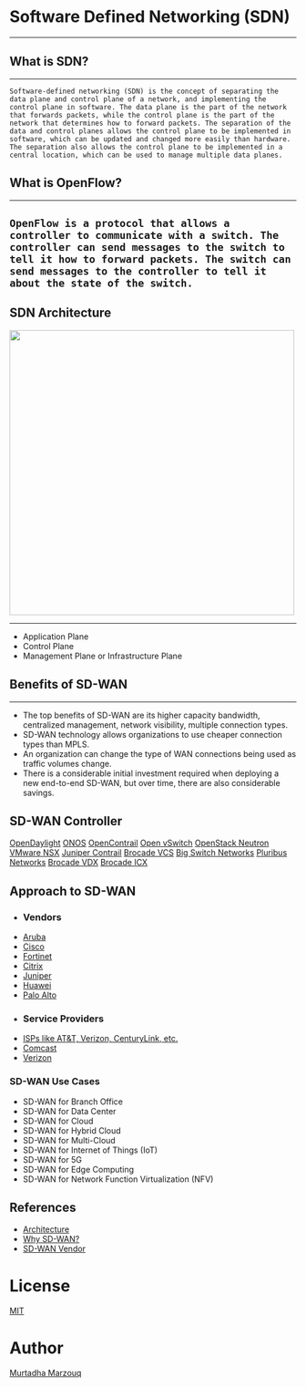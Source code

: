 # Software Defined Networking (SDN) 
---
## What is SDN?
---
```Software-defined networking (SDN) is the concept of separating the data plane and control plane of a network, and implementing the control plane in software. The data plane is the part of the network that forwards packets, while the control plane is the part of the network that determines how to forward packets. The separation of the data and control planes allows the control plane to be implemented in software, which can be updated and changed more easily than hardware. The separation also allows the control plane to be implemented in a central location, which can be used to manage multiple data planes.```

## What is OpenFlow?
---
```OpenFlow is a protocol that allows a controller to communicate with a switch. The controller can send messages to the switch to tell it how to forward packets. The switch can send messages to the controller to tell it about the state of the switch.```
---
## SDN Architecture
<img src="https://www.sdxcentral.com/wp-content/uploads/2020/01/WhatIsSDN2020FeaturedImage.jpg" height="500"  style="align:center" />

---
- Application Plane
- Control Plane
- Management Plane or Infrastructure Plane

## Benefits of SD-WAN
---
-  The top benefits of SD-WAN are its higher capacity bandwidth, centralized management, network visibility, multiple connection types.
- SD-WAN technology allows organizations to use cheaper connection types than MPLS.
- An organization can change the type of WAN connections being used as traffic volumes change.
- There is a considerable initial investment required when deploying a new end-to-end SD-WAN, but over time, there are also considerable savings.


## SD-WAN Controller
[OpenDaylight](https://www.opendaylight.org/)
[ONOS](https://onosproject.org/)
[OpenContrail](https://www.opencontrail.org/)
[Open vSwitch](http://openvswitch.org/)
[OpenStack Neutron](https://www.openstack.org/software/neutron/)
[VMware NSX](https://www.vmware.com/products/nsx.html)
[Juniper Contrail](https://www.juniper.net/us/en/products-services/sdn/contrail/)
[Brocade VCS](https://www.brocade.com/products/vcs.html)
[Big Switch Networks](https://www.bigswitch.com/)
[Pluribus Networks](https://www.pluribusnetworks.com/)
[Brocade VDX](https://www.brocade.com/products/vdx.html)
[Brocade ICX](https://www.brocade.com/products/icx.html)

## Approach to SD-WAN

- ### Vendors
-    [Aruba](https://www.sdxcentral.com/networking/sd-wan/definitions/software-defined-sdn-wan/sd-wan-vendors-overview/silver-peak-sd-wan-approach/)
-    [Cisco](https://www.sdxcentral.com/networking/sd-wan/definitions/software-defined-sdn-wan/sd-wan-vendors-overview/cisco-sd-wan/)
-    [Fortinet](https://www.sdxcentral.com/networking/sd-wan/definitions/software-defined-sdn-wan/sd-wan-vendors-overview/what-is-fortinet-secure-sd-wan/)
-    [Citrix](https://www.sdxcentral.com/networking/sd-wan/definitions/software-defined-sdn-wan/sd-wan-vendors-overview/citrix-sd-wan/)
-    [Juniper](https://www.sdxcentral.com/networking/sd-wan/definitions/software-defined-sdn-wan/sd-wan-vendors-overview/juniper-sd-wan-approach/)
-    [Huawei](https://www.sdxcentral.com/networking/sd-wan/definitions/software-defined-sdn-wan/sd-wan-vendors-overview/huawei-sd-wan/)
  -  [Palo Alto](https://www.sdxcentral.com/networking/sd-wan/definitions/software-defined-sdn-wan/sd-wan-vendors-overview/cloudgenix-sd-wan//)
- ### Service Providers
-    [ISPs like AT&T, Verizon, CenturyLink, etc.](https://www.sdxcentral.com/networking/sd-wan/definitions/software-defined-sdn-wan/sd-wan-vendors-overview/att-sd-wan-approach/)
-    [Comcast](https://www.sdxcentral.com/networking/sd-wan/definitions/software-defined-sdn-wan/sd-wan-vendors-overview/att-sd-wan-approach/comcast-sd-wan-product/)
- [Verizon](https://www.sdxcentral.com/networking/sd-wan/definitions/software-defined-sdn-wan/sd-wan-vendors-overview/att-sd-wan-approach/verizon-sd-wan-approach/)

### SD-WAN Use Cases
- SD-WAN for Branch Office
- SD-WAN for Data Center
- SD-WAN for Cloud
- SD-WAN for Hybrid Cloud
- SD-WAN for Multi-Cloud
- SD-WAN for Internet of Things (IoT)
- SD-WAN for 5G
- SD-WAN for Edge Computing
- SD-WAN for Network Function Virtualization (NFV)


## References
- [Architecture](https://www.sdxcentral.com/networking/sd-wan/definitions/software-defined-sdn-wan/essentials-sd-wan-architecture//)
- [Why SD-WAN?](https://docs.broadcom.com/doc/are-you-really-ready-for-sd-wan)
- [SD-WAN Vendor](https://www.sdxcentral.com/networking/sd-wan/definitions/software-defined-sdn-wan/sd-wan-vendors-overview///)

# License
[MIT](https://choosealicense.com/licenses/mit/)
# Author
[Murtadha Marzouq](http://www.findasnake.com)
